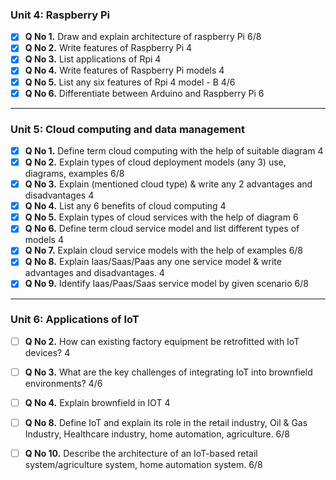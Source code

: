 ### Unit 4: Raspberry Pi

- [x] **Q No 1.** Draw and explain architecture of raspberry Pi 6/8  
- [x] **Q No 2.** Write features of Raspberry Pi 4  
- [x] **Q No 3.** List applications of Rpi 4  
- [x] **Q No 4.** Write features of Raspberry Pi models 4  
- [x] **Q No 5.** List any six features of Rpi 4 model - B 4/6  
- [x] **Q No 6.** Differentiate between Arduino and Raspberry Pi 6  

---

### Unit 5: Cloud computing and data management

- [x] **Q No 1.** Define term cloud computing with the help of suitable diagram 4  
- [x] **Q No 2.** Explain types of cloud deployment models (any 3) use, diagrams, examples 6/8  
- [x] **Q No 3.** Explain (mentioned cloud type) & write any 2 advantages and disadvantages 4  
- [x] **Q No 4.** List any 6 benefits of cloud computing 4  
- [x] **Q No 5.** Explain types of cloud services with the help of diagram 6  
- [x] **Q No 6.** Define term cloud service model and list different types of models 4  
- [x] **Q No 7.** Explain cloud service models with the help of examples 6/8  
- [x] **Q No 8.** Explain Iaas/Saas/Paas any one service model & write advantages and disadvantages. 4  
- [x] **Q No 9.** Identify Iaas/Paas/Saas service model by given scenario 6/8  

---

### Unit 6: Applications of IoT

- [ ] **Q No 2.** How can existing factory equipment be retrofitted with IoT devices? 4  
- [ ] **Q No 3.** What are the key challenges of integrating IoT into brownfield environments? 4/6  
- [ ] **Q No 4.** Explain brownfield in IOT 4  

- [ ] **Q No 8.** Define IoT and explain its role in the retail industry, Oil & Gas Industry, Healthcare industry, home automation, agriculture. 6/8  

- [ ] **Q No 10.** Describe the architecture of an IoT-based retail system/agriculture system, home automation system. 6/8